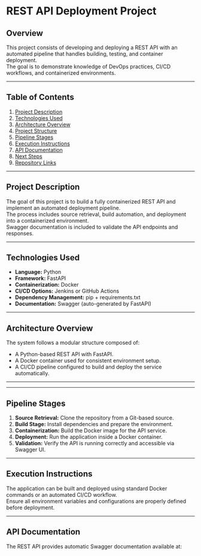 # REST API Deployment Project

## Overview

This project consists of developing and deploying a REST API with an automated pipeline that handles building, testing, and container deployment.  
The goal is to demonstrate knowledge of DevOps practices, CI/CD workflows, and containerized environments.

---

## Table of Contents

1. [Project Description](#project-description)
2. [Technologies Used](#technologies-used)
3. [Architecture Overview](#architecture-overview)
4. [Project Structure](#project-structure)
5. [Pipeline Stages](#pipeline-stages)
6. [Execution Instructions](#execution-instructions)
7. [API Documentation](#api-documentation)
8. [Next Steps](#next-steps)
9. [Repository Links](#repository-links)

---

## Project Description

The goal of this project is to build a fully containerized REST API and implement an automated deployment pipeline.  
The process includes source retrieval, build automation, and deployment into a containerized environment.  
Swagger documentation is included to validate the API endpoints and responses.

---

## Technologies Used

- **Language:** Python  
- **Framework:** FastAPI  
- **Containerization:** Docker  
- **CI/CD Options:** Jenkins or GitHub Actions  
- **Dependency Management:** pip + requirements.txt  
- **Documentation:** Swagger (auto-generated by FastAPI)

---

## Architecture Overview

The system follows a modular structure composed of:
- A Python-based REST API with FastAPI.
- A Docker container used for consistent environment setup.
- A CI/CD pipeline configured to build and deploy the service automatically.

---
<!--
## Project Structure

- **/src** — Contains the application source code.  
- **/docker** — Contains Docker-related configuration files.  
- **/ci-cd** — Contains Jenkinsfile or GitHub Actions workflow files.  
- **/docs** — Documentation, including Swagger configuration and endpoint descriptions.  


-->
---

## Pipeline Stages

1. **Source Retrieval:** Clone the repository from a Git-based source.  
2. **Build Stage:** Install dependencies and prepare the environment.  
3. **Containerization:** Build the Docker image for the API service.  
4. **Deployment:** Run the application inside a Docker container.  
5. **Validation:** Verify the API is running correctly and accessible via Swagger UI.

---

## Execution Instructions

The application can be built and deployed using standard Docker commands or an automated CI/CD workflow.  
Ensure all environment variables and configurations are properly defined before deployment.

---

## API Documentation

The REST API provides automatic Swagger documentation available at:

